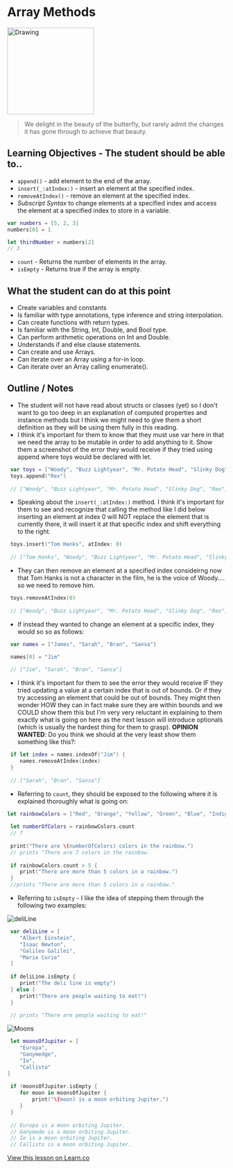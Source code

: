 # Array Methods

<img src="http://www.achievement.org/achievers/ang0/large/ang0-003.jpg" alt="Drawing" style="width: 200px;"/>  


> We delight in the beauty of the butterfly, but rarely admit the changes it has gone through to achieve that beauty.

## Learning Objectives - The student should be able to..

* `append()` - add element to the end of the array.
* `insert(_:atIndex:)` - insert an element at the specified index.
* `removeAtIndex()` - remove an element at the specified index.
* *Subscript Syntax* to change elements at a specified index and access the element at a specified index to store in a variable.

```swift
var numbers = [5, 2, 3]
numbers[0] = 1

let thirdNumber = numbers[2]
// 3
```

* `count` - Returns the number of elements in the array.
* `isEmpty` - Returns true if the array is empty.



## What the student can do at this point 

* Create variables and constants
* Is familiar with type annotations, type inference and string interpolation.
* Can create functions with return types.
* Is familiar with the String, Int, Double, and Bool type.
* Can perform arithmetic operations on Int and Double.
* Understands if and else clause statements.
* Can create and use Arrays.
* Can iterate over an Array using a for-in loop.
* Can iterate over an Array calling enumerate().

## Outline / Notes

*  The student will not have read about structs or classes (yet) so I don't want to go too deep in an explanation of computed properties and instance methods but I think we might need to give them a short definition as they will be using them fully in this reading.
* I think it's important for them to know that they must use var here in that we need the array to be mutable in order to add anything to it. Show them a screenshot of the error they would receive if they tried using append where toys would be declared with let.

```swift
 var toys = ["Woody", "Buzz Lightyear", "Mr. Potato Head", "Slinky Dog"]
 toys.append("Rex")
 
 // ["Woody", "Buzz Lightyear", "Mr. Potato Head", "Slinky Dog", "Rex"]
 ```
* Speaking about the `insert(_:atIndex:)` method. I think it's important for them to see and recognize that calling the method like I did below inserting an element at index 0 will NOT replace the element that is currently there, it will insert it at that specific index and shift everything to the right.

```swift
 toys.insert("Tom Hanks", atIndex: 0)
 
 // ["Tom Hanks", "Woody", "Buzz Lightyear", "Mr. Potato Head", "Slinky Dog", "Rex"]
 ```
 
* They can then remove an element at a specified index consideirng now that Tom Hanks is not a character in the film, he is the voice of Woody.... so we need to remove him.

```swift
 toys.removeAtIndex(0)
 
 // ["Woody", "Buzz Lightyear", "Mr. Potato Head", "Slinky Dog", "Rex"]
 ```
 
* If instead they wanted to change an element at a specific index, they would so so as follows:

```swift
 var names = ["James", "Sarah", "Bran", "Sansa"]
 
 names[0] = "Jim"

 // ["Jim", "Sarah", "Bran", "Sansa"]
```

* I think it's important for them to see the error they would receive IF they tried updating a value at a certain index that is out of bounds. Or if they try accessing an element that could be out of bounds. They might then wonder HOW they can in fact make sure they are within bounds and we COULD show them this but I'm very very reluctant in explaining to them exactly what is going on here as the next lesson will introduce optionals (which is usually the hardest thing for them to grasp). **OPINION WANTED**: Do you think we should at the very least show them something like this?:

```swift
 if let index = names.indexOf("Jim") {
    names.removeAtIndex(index)
 }
 
 // ["Sarah", "Bran", "Sansa"]
```

* Referring to `count`, they should be exposed to the following where it is explained thoroughly what is going on: 

```swift
let rainbowColors = ["Red", "Orange", "Yellow", "Green", "Blue", "Indigo", "Violet"]
 
 let numberOfColors = rainbowColors.count
 // 7
 
 print("There are \(numberOfColors) colors in the rainbow.")
 // prints "There are 7 colors in the rainbow.
 
 if rainbowColors.count > 5 {
    print("There are more than 5 colors in a rainbow.")
 }
 //prints "There are more than 5 colors in a rainbow."
```

* Referring to `isEmpty` - I like the idea of stepping them through the following two examples:

![deliLine](http://i.imgur.com/ivgaSon.png?1)
```swift
 var deliLine = [
    "Albert Einstein",
    "Isaac Newton",
    "Galileo Galilei",
    "Marie Curie"
 ]
 
 if deliLine.isEmpty {
    print("The deli line is empty")
 } else {
    print("There are people waiting to eat!")
 }
 
 // prints "There are people waiting to eat!"
```
![Moons](http://i.imgur.com/reNsnn6.png?1)
```swift
 let moonsOfJupiter = [
    "Europa",
    "Ganymedge",
    "Io",
    "Callisto"
]
 
 if !moonsOfJupiter.isEmpty {
    for moon in moonsOfJupiter {
        print("\(moon) is a moon orbiting Jupiter.")
    }
 }
 
 // Europa is a moon orbiting Jupiter.
 // Ganymede is a moon orbiting Jupiter.
 // Io is a moon orbiting Jupiter.
 // Callisto is a moon orbiting Jupiter.
```



<a href='https://learn.co/lessons/ArrayMethods' data-visibility='hidden'>View this lesson on Learn.co</a>
